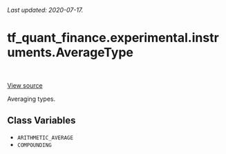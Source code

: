 <!--
This file is generated by a tool. Do not edit directly.
For open-source contributions the docs will be updated automatically.
-->

*Last updated: 2020-07-17.*

<div itemscope itemtype="http://developers.google.com/ReferenceObject">
<meta itemprop="name" content="tf_quant_finance.experimental.instruments.AverageType" />
<meta itemprop="path" content="Stable" />
<meta itemprop="property" content="ARITHMETIC_AVERAGE"/>
<meta itemprop="property" content="COMPOUNDING"/>
</div>

# tf_quant_finance.experimental.instruments.AverageType

<!-- Insert buttons and diff -->

<table class="tfo-notebook-buttons tfo-api" align="left">
</table>

<a target="_blank" href="https://github.com/google/tf-quant-finance/blob/master/tf_quant_finance/experimental/instruments/rates_common.py">View source</a>



Averaging types.

<!-- Placeholder for "Used in" -->


## Class Variables

* `ARITHMETIC_AVERAGE` <a id="ARITHMETIC_AVERAGE"></a>
* `COMPOUNDING` <a id="COMPOUNDING"></a>
